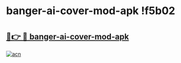 # banger-ai-cover-mod-apk !f5b02

# <h2><a href="https://dqld71.esa.edu.pl?title=banger-ai-cover-mod-apk&ref=f5b02">🔗👉 🔴 banger-ai-cover-mod-apk</a></h2>

[![acn](https://github.com/user-attachments/assets/0f9c940e-d8b0-45ae-aac7-cd30a18b3e1c)](https://dqld71.esa.edu.pl?title=banger-ai-cover-mod-apk&ref=f5b02)


